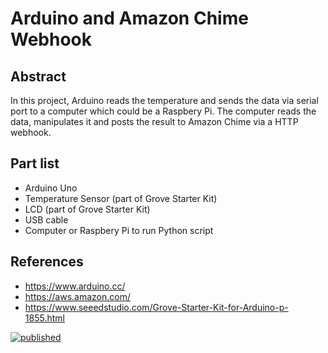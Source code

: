 # Arduino and Amazon Chime Webhook

## Abstract
In this project, Arduino reads the temperature and sends the data via serial port to a computer which could be a Raspbery Pi. The computer reads the data, manipulates it and posts the result to Amazon Chime via a HTTP webhook.

## Part list
- Arduino Uno
- Temperature Sensor (part of Grove Starter Kit)
- LCD (part of Grove Starter Kit)
- USB cable
- Computer or Raspbery Pi to run Python script

## References
- https://www.arduino.cc/
- https://aws.amazon.com/
- https://www.seeedstudio.com/Grove-Starter-Kit-for-Arduino-p-1855.html

[![published](https://static.production.devnetcloud.com/codeexchange/assets/images/devnet-published.svg)](https://developer.cisco.com/codeexchange/github/repo/ewibowo/arduino-chime)
